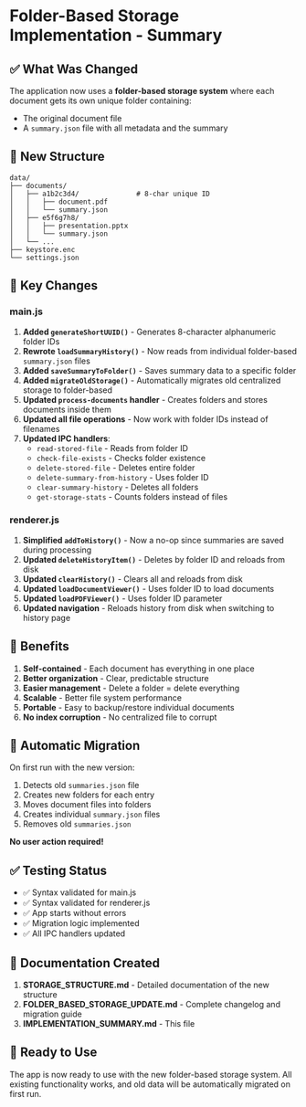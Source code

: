 # Folder-Based Storage Implementation - Summary

## ✅ What Was Changed

The application now uses a **folder-based storage system** where each document gets its own unique folder containing:
- The original document file
- A `summary.json` file with all metadata and the summary

## 📁 New Structure

```
data/
├── documents/
│   ├── a1b2c3d4/              # 8-char unique ID
│   │   ├── document.pdf
│   │   └── summary.json
│   ├── e5f6g7h8/
│   │   ├── presentation.pptx
│   │   └── summary.json
│   └── ...
├── keystore.enc
└── settings.json
```

## 🔄 Key Changes

### main.js
1. **Added `generateShortUUID()`** - Generates 8-character alphanumeric folder IDs
2. **Rewrote `loadSummaryHistory()`** - Now reads from individual folder-based `summary.json` files
3. **Added `saveSummaryToFolder()`** - Saves summary data to a specific folder
4. **Added `migrateOldStorage()`** - Automatically migrates old centralized storage to folder-based
5. **Updated `process-documents` handler** - Creates folders and stores documents inside them
6. **Updated all file operations** - Now work with folder IDs instead of filenames
7. **Updated IPC handlers**:
   - `read-stored-file` - Reads from folder ID
   - `check-file-exists` - Checks folder existence
   - `delete-stored-file` - Deletes entire folder
   - `delete-summary-from-history` - Uses folder ID
   - `clear-summary-history` - Deletes all folders
   - `get-storage-stats` - Counts folders instead of files

### renderer.js
1. **Simplified `addToHistory()`** - Now a no-op since summaries are saved during processing
2. **Updated `deleteHistoryItem()`** - Deletes by folder ID and reloads from disk
3. **Updated `clearHistory()`** - Clears all and reloads from disk
4. **Updated `loadDocumentViewer()`** - Uses folder ID to load documents
5. **Updated `loadPDFViewer()`** - Uses folder ID parameter
6. **Updated navigation** - Reloads history from disk when switching to history page

## 🎯 Benefits

1. **Self-contained** - Each document has everything in one place
2. **Better organization** - Clear, predictable structure
3. **Easier management** - Delete a folder = delete everything
4. **Scalable** - Better file system performance
5. **Portable** - Easy to backup/restore individual documents
6. **No index corruption** - No centralized file to corrupt

## 🔄 Automatic Migration

On first run with the new version:
1. Detects old `summaries.json` file
2. Creates new folders for each entry
3. Moves document files into folders
4. Creates individual `summary.json` files
5. Removes old `summaries.json`

**No user action required!**

## ✅ Testing Status

- ✅ Syntax validated for main.js
- ✅ Syntax validated for renderer.js
- ✅ App starts without errors
- ✅ Migration logic implemented
- ✅ All IPC handlers updated

## 📝 Documentation Created

1. **STORAGE_STRUCTURE.md** - Detailed documentation of the new structure
2. **FOLDER_BASED_STORAGE_UPDATE.md** - Complete changelog and migration guide
3. **IMPLEMENTATION_SUMMARY.md** - This file

## 🚀 Ready to Use

The app is now ready to use with the new folder-based storage system. All existing functionality works, and old data will be automatically migrated on first run.
